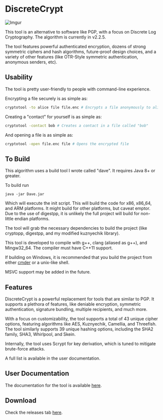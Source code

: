 # DiscreteCrypt

![Imgur](https://svgshare.com/i/67o.svg)

This tool is an alternative to software like PGP, with a focus on Discrete Log Cryptography. The algorithm is currently in v2.2.5.

The tool features powerful authenticated encryption, dozens of strong symmetric ciphers and hash algorithms, future-proof design choices, and a variety of other features (like OTR-Style symmetric authentication, anonymous senders, etc). 

## Usability

The tool is pretty user-friendly to people with command-line experience. 

Encrypting a file securely is as simple as:  

```bash
cryptotool -to alice file file.enc # Encrypts a file anonymously to alice
```

Creating a "contact" for yourself is as simple as:

```bash
cryptotool -contact bob # Creates a contact in a file called "bob"
```

And opening a file is as simple as:
```bash
cryptotool -open file.enc file # Opens the encrypted file
```

## To Build

This algorithm uses a build tool I wrote called "dave". It requires Java 8+ or greater. 

To build run 
``` 
java -jar Dave.jar
```

Which will execute the init script. This will build the code for x86, x86_64, and ARM platforms. It might build for other platforms, but caveat emptor. Due to the use of digestpp, it is unlikely the full project will build for non-little endian platforms.  

The tool will grab the necessary dependencies to build the project (like cryptopp, digestpp, and my modified kuznyechik library).

This tool is developed to compile with g++, clang (aliased as g++), and Mingw32_64. The compiler must have C++11 support.

If building on Windows, it is recommended that you build the project from either [cmder](http://cmder.net/) or a unix-like shell. 

MSVC support may be added in the future.

## Features

DiscreteCrypt is a powerful replacement for tools that are similar to PGP. It supports a plethora of features, like deniable encryption, symmetric authentication, signature bundling, multiple recipients, and much more. 

With a focus on customizability, the tool supports a total of 43 unique cipher options, featuring algorithms like AES, Kuznyechik, Camellia, and Threefish. The tool similarly supports 39 unique hashing options, including the SHA2 family, SHA3, Whirlpool, and Skein.

Internally, the tool uses Scrypt for key derivation, which is tuned to mitigate brute-force attacks.  

A full list is available in the user documentation. 

## User Documentation

The documentation for the tool is available [here](http://totaltechgeek.github.io/DiscreteCrypt/DiscreteCrypt%20Documentation.html).

## Download

Check the releases tab [here](https://github.com/TotalTechGeek/DiscreteCrypt/releases). 
